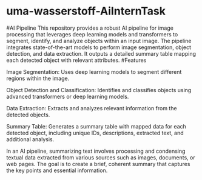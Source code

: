 # uma-wasserstoff-AiInternTask
#AI Pipeline
This repository provides a robust AI pipeline for image processing that leverages deep learning models and transformers to segment, identify, and analyze objects within an input image. The pipeline integrates state-of-the-art models to perform image segmentation, object detection, and data extraction. It outputs a detailed summary table mapping each detected object with relevant attributes.
#Features


Image Segmentation: Uses deep learning models to segment different regions within the image.

Object Detection and Classification: Identifies and classifies objects using advanced transformers or deep learning models.

Data Extraction: Extracts and analyzes relevant information from the detected objects.

Summary Table: Generates a summary table with mapped data for each detected object, including unique IDs, descriptions, extracted text, and additional analysis.

In an AI pipeline, summarizing text involves processing and condensing textual data extracted from various sources such as images, documents, or web pages. The goal is to create a brief, coherent summary that captures the key points and essential information.
